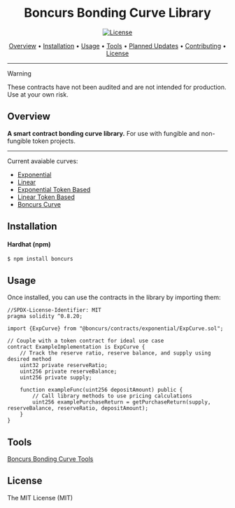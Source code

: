 <h1 align="center">
Boncurs Bonding Curve Library
</h1>

<p align="center">
   <a href="#license">
    <img src="https://img.shields.io/badge/License-MIT-brightgreen" alt="License">
  </a>
</p>

<p align="center">
  <a href="#overview">Overview</a> •
  <a href="#installation">Installation</a> •
  <a href="#usage">Usage</a> •
  <a href="#tools">Tools</a> •
  <a href="#planned-updates">Planned Updates</a> •
  <a href="#contributing">Contributing</a> •
  <a href="#license">License</a>
</p>

---

> [!Warning]
> These contracts have not been audited and are not intended for production. Use at your own risk.

## Overview

**A smart contract bonding curve library.** For use with fungible and non-fungible token projects.

---

Current avaiable curves: 
* [Exponential](contracts/exponential/ExpCurve.sol) 
* [Linear](contracts/linear/LinCurve.sol) 
* [Exponential Token Based](contracts/exponential/ExpTokenBasedCurve.sol) 
* [Linear Token Based](contracts/linear/LinTokenBasedCurve.sol)
* [Boncurs Curve](contracts/experimental/BoncursCurve.sol)

## Installation

#### Hardhat (npm)

```
$ npm install boncurs
```

## Usage

Once installed, you can use the contracts in the library by importing them:

```solidity
//SPDX-License-Identifier: MIT
pragma solidity ^0.8.20;

import {ExpCurve} from "@boncurs/contracts/exponential/ExpCurve.sol";

// Couple with a token contract for ideal use case
contract ExampleImplementation is ExpCurve {
    // Track the reserve ratio, reserve balance, and supply using desired method
    uint32 private reserveRatio;
    uint256 private reserveBalance;
    uint256 private supply;

    function exampleFunc(uint256 depositAmount) public {
        // Call library methods to use pricing calculations
        uint256 examplePurchaseReturn = getPurchaseReturn(supply, reserveBalance, reserveRatio, depositAmount);
    }
}
```

## Tools

[Boncurs Bonding Curve Tools](https://github.com/dustinstacy/boncurs-tools)

## License

The MIT License (MIT)
